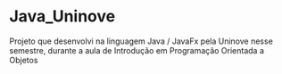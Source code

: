 # Java_Uninove
Projeto que desenvolvi na linguagem Java / JavaFx pela Uninove nesse semestre, durante a aula de Introdução em Programação Orientada a Objetos
